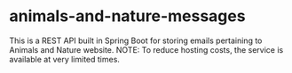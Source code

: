 # animals-and-nature-messages

This is a REST API built in Spring Boot for storing emails pertaining to Animals and Nature website.  NOTE:  To reduce hosting costs, the service is available at very limited times.
